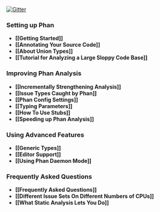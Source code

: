 [![Gitter](https://badges.gitter.im/phan/phan.svg)](https://gitter.im/phan/phan?utm_source=badge&utm_medium=badge&utm_campaign=pr-badge)

### Setting up Phan

- **[[Getting Started]]**<br />
- **[[Annotating Your Source Code]]**<br />
- **[[About Union Types]]**<br />
- **[[Tutorial for Analyzing a Large Sloppy Code Base]]**<br/>

### Improving Phan Analysis

- **[[Incrementally Strengthening Analysis]]**<br />
- **[[Issue Types Caught by Phan]]**<br />
- **[[Phan Config Settings]]**<br />
- **[[Typing Parameters]]**<br />
- **[[How To Use Stubs]]**<br />
- **[[Speeding up Phan Analysis]]**<br/>

### Using Advanced Features

- **[[Generic Types]]**<br/>
- **[[Editor Support]]**<br/>
- **[[Using Phan Daemon Mode]]**<br/>

### Frequently Asked Questions

- **[[Frequently Asked Questions]]**<br/>
- **[[Different Issue Sets On Different Numbers of CPUs]]**<br/>
- **[[What Static Analysis Lets You Do]]**<br/>
